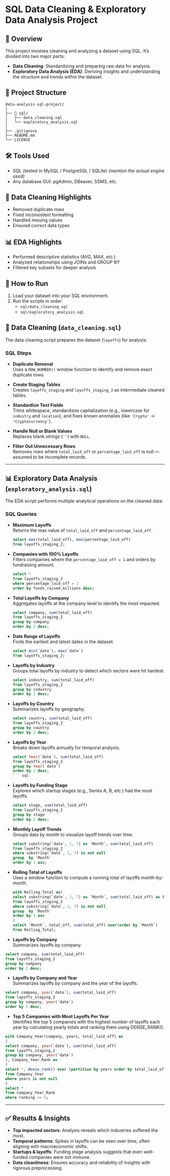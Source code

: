 # SQL Data Cleaning & Exploratory Data Analysis Project

## 📌 Overview
This project involves cleaning and analyzing a dataset using SQL. It’s divided into two major parts:
- **Data Cleaning**: Standardizing and preparing raw data for analysis.
- **Exploratory Data Analysis (EDA)**: Deriving insights and understanding the structure and trends within the dataset.

## 📂 Project Structure
```
data-analysis-sql-project/
│
├── 📁 sql/
│   ├── data_cleaning.sql
│   └── exploratory_analysis.sql
│
├── .gitignore
├── README.md
└── LICENSE              
```

## 🛠️ Tools Used
- SQL (tested in MySQL / PostgreSQL / SQLite) *(mention the actual engine used)*
- Any database GUI: pgAdmin, DBeaver, SSMS, etc.

## 🧹 Data Cleaning Highlights
- Removed duplicate rows
- Fixed inconsistent formatting
- Handled missing values
- Ensured correct data types

## 📊 EDA Highlights
- Performed descriptive statistics (AVG, MAX, etc.)
- Analyzed relationships using JOINs and GROUP BY
- Filtered key subsets for deeper analysis

## 🧾 How to Run
1. Load your dataset into your SQL environment.
2. Run the scripts in order:
   - `sql/data_cleaning.sql`
   - `sql/exploratory_analysis.sql`

## 🧹 Data Cleaning (`data_cleaning.sql`)

The data cleaning script prepares the dataset (`layoffs`) for analysis:

### SQL Steps

- **Duplicate Removal**  
  Uses a `ROW_NUMBER()` window function to identify and remove exact duplicate rows.

- **Create Staging Tables**  
  Creates `layoffs_staging` and `layoffs_staging_2` as intermediate cleaned tables.

- **Standardize Text Fields**  
  Trims whitespace, standardizes capitalization (e.g., lowercase for `industry` and `location`), and fixes known anomalies (like `'Crypto'` → `'Cryptocurrency'`).

- **Handle Null or Blank Values**  
  Replaces blank strings (`''`) with `NULL`.

- **Filter Out Unnecessary Rows**  
  Removes rows where `total_laid_off` or `percentage_laid_off` is null — assumed to be incomplete records.

---

## 📊 Exploratory Data Analysis (`exploratory_analysis.sql`)

The EDA script performs multiple analytical operations on the cleaned data:

### SQL Queries

- **Maximum Layoffs**  
  Returns the max value of `total_laid_off` and `percentage_laid_off`.
  ```sql
  select max(total_laid_off), max(percentage_laid_off)
  from layoffs_staging_2;
  ```

- **Companies with 100% Layoffs**  
  Filters companies where the `percentage_laid_off = 1` and orders by fundraising amount.
  ```sql
  select * 
  from layoffs_staging_2
  where percentage_laid_off = 1
  order by funds_raised_millions desc;
  ```
  

- **Total Layoffs by Company**  
  Aggregates layoffs at the company level to identify the most impacted.
   ```sql
   select company, sum(total_laid_off)
   from layoffs_staging_2
   group by company
   order by 2 desc;
   ```
  

- **Date Range of Layoffs**  
  Finds the earliest and latest dates in the dataset.
  ```sql
  select min(`date`), max(`date`)
  from layoffs_staging_2;
  ```

- **Layoffs by Industry**  
  Groups total layoffs by industry to detect which sectors were hit hardest.
  ```sql
  select industry, sum(total_laid_off)
  from layoffs_staging_2
  group by industry
  order by 2 desc;
  ```
  

- **Layoffs by Country**  
  Summarizes layoffs by geography.
  ```sql
  select country, sum(total_laid_off)
  from layoffs_staging_2
  group by country
  order by 2 desc;  
  ``` 
  

- **Layoffs by Year**  
  Breaks down layoffs annually for temporal analysis.
  ```sql
  select Year(`date`), sum(total_laid_off)
  from layoffs_staging_2
  group by Year(`date`)
  order by 1 desc;
  ``` sql  

- **Layoffs by Funding Stage**  
  Explores which startup stages (e.g., Series A, B, etc.) had the most layoffs.
  ```sql
  select stage, sum(total_laid_off)
  from layoffs_staging_2
  group by stage
  order by 2 desc;
  ```

- **Monthly Layoff Trends**  
  Groups data by month to visualize layoff trends over time.
  ```sql
  select substring(`date`, 1, 7) as `Month`, sum(total_laid_off)
  from layoffs_staging_2
  where substring(`date`, 1, 7) is not null
  group  by `Month`
  order by 1 asc; 
  ```

- **Rolling Total of Layoffs**  
  Uses a window function to compute a running total of layoffs month-by-month.
  ```sql
  with Rolling_Total as(
  select substring(`date`, 1, 7) as `Month`, sum(total_laid_off) as total_off
  from layoffs_staging_2
  where substring(`date`, 1, 7) is not null
  group  by `Month`
  order by 1 asc
  )
  select `Month`, total_off, sum(total_off) over(order by `Month`)
  from Rolling_Total;
  ```

 - **Layoffs by Company**  
  Summarizes layoffs by company.
  ```sql
  select company, sum(total_laid_off)
  from layoffs_staging_2
  group by company
  order by 2 desc;
  ```
 
 - **Layoffs by Company and Year**  
  Summarizes layoffs by company and the year of the layoffs.
  ```sql
  select company, year(`date`), sum(total_laid_off)
  from layoffs_staging_2
  group by company, year(`date`)
  order by 3 desc;
  ```

 - **Top 5 Companies with Most Layoffs Per Year**  
  Identifies the top 5 companies with the highest number of layoffs each year by calculating yearly totals and ranking them using DENSE_RANK().
  ```sql
  with Company_Year(company, years, total_laid_off) as 
  (
  select company, year(`date`), sum(total_laid_off)
  from layoffs_staging_2
  group by company, year(`date`)
  ), Company_Year_Rank as 
  (
  select *, dense_rank() over (partition by years order by total_laid_off desc) as ranking
  from Company_Year
  where years is not null
  )
  select * 
  from Company_Year_Rank
  where ranking <= 5;
  ```

---

## ✅ Results & Insights

- **Top impacted sectors**: Analysis reveals which industries suffered the most.
- **Temporal patterns**: Spikes in layoffs can be seen over time, often aligning with macroeconomic shifts.
- **Startups & layoffs**: Funding stage analysis suggests that even well-funded companies were not immune.
- **Data cleanliness**: Ensures accuracy and reliability of insights with rigorous preprocessing.

